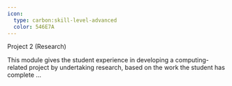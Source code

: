 ```yaml
---
icon:
  type: carbon:skill-level-advanced
  color: 546E7A
---
```

Project 2 (Research)

This module gives the student experience in developing a computing-related project by undertaking research, based on the work the student has complete ... 
